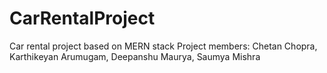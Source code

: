# CarRentalProject
Car rental project based on MERN stack
Project members: Chetan Chopra, Karthikeyan Arumugam, Deepanshu Maurya, Saumya Mishra
